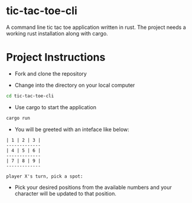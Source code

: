 # tic-tac-toe-cli
A command line tic tac toe application written in rust. The project needs a working rust installation along with cargo. 

# Project Instructions 
* Fork and clone the repository 

* Change into the directory on your local computer 
```bash 
cd tic-tac-toe-cli 
```

* Use cargo to start the application 
```bash 
cargo run 
```

* You will be greeted with an inteface like below: 
```
| 1 | 2 | 3 |
-------------
| 4 | 5 | 6 |
-------------
| 7 | 8 | 9 |
-------------

player X's turn, pick a spot: 

```

* Pick your desired positions from the available numbers and your character will be updated to that position. 
